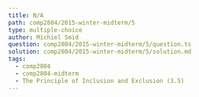 ```yaml
---
title: N/A
path: comp2804/2015-winter-midterm/5
type: multiple-choice
author: Michiel Smid
question: comp2804/2015-winter-midterm/5/question.ts
solution: comp2804/2015-winter-midterm/5/solution.md
tags:
  - comp2804
  - comp2804-midterm
  - The Principle of Inclusion and Exclusion (3.5)
---
```

